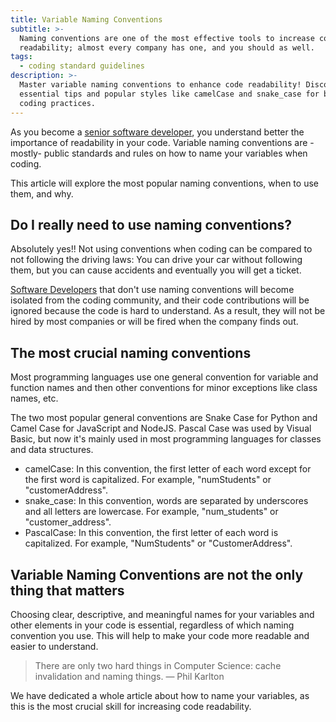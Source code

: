 ```yaml
---
title: Variable Naming Conventions
subtitle: >-
  Naming conventions are one of the most effective tools to increase code
  readability; almost every company has one, and you should as well.
tags:
  - coding standard guidelines
description: >-
  Master variable naming conventions to enhance code readability! Discover
  essential tips and popular styles like camelCase and snake_case for better
  coding practices.
---
```

As you become a [senior software developer](https://4geeksacademy.com/us/coding-bootcamps/part-time-full-stack-developer), you understand better the importance of readability in your code. Variable naming conventions are -mostly- public standards and rules on how to name your variables when coding.

This article will explore the most popular naming conventions, when to use them, and why.

## Do I really need to use naming conventions?

Absolutely yes!! Not using conventions when coding can be compared to not following the driving laws: You can drive your car without following them, but you can cause accidents and eventually you will get a ticket.

[Software Developers](https://4geeks.com/read/full-stack) that don't use naming conventions will become isolated from the coding community, and their code contributions will be ignored because the code is hard to understand. As a result, they will not be hired by most companies or will be fired when the company finds out.

## The most crucial naming conventions

Most programming languages use one general convention for variable and function names and then other conventions for minor exceptions like class names, etc.

The two most popular general conventions are Snake Case for Python and Camel Case for JavaScript and NodeJS. Pascal Case was used by Visual Basic, but now it's mainly used in most programming languages for classes and data structures.

- camelCase: In this convention, the first letter of each word except for the first word is capitalized. For example, "numStudents" or "customerAddress". 
- snake_case: In this convention, words are separated by underscores and all letters are lowercase. For example, "num_students" or "customer_address". <!-- You can read more about the Snake Case naming convention [here](/lesson/snake-case-variable-naming-convention). -->
- PascalCase: In this convention, the first letter of each word is capitalized. For example, "NumStudents" or "CustomerAddress".

## Variable Naming Conventions are not the only thing that matters

Choosing clear, descriptive, and meaningful names for your variables and other elements in your code is essential, regardless of which naming convention you use. This will help to make your code more readable and easier to understand.

> There are only two hard things in Computer Science: cache invalidation and naming things. — Phil Karlton

We have dedicated a whole article about how to name your variables, as this is the most crucial skill for increasing code readability.
